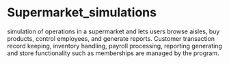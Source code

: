 # Supermarket_simulations
 simulation of operations in a supermarket and lets users browse aisles, buy products, control employees, and generate reports.     Customer transaction record keeping, inventory handling, payroll processing, reporting generating and store functionality such as memberships are managed by the program.
